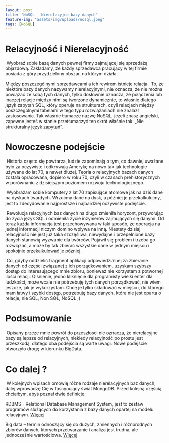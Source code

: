 ```yaml
---
layout: post
title: "NoSQL - Nierelacyjne bazy danych"
feature-img: "assets/img/uploads/nosql.jpeg"
tags: [NoSQL]
---
```


# Relacyjność i Nierelacyjność


&nbsp;Wyobraź sobie bazę danych pewnej firmy zajmującej się sprzedażą objazdową. Zakładamy, że każdy sprzedawca pracujący w tej firmie posiada z góry przydzielony obszar, na którym działa.

Między poszczególnymi sprzedawcami a ich rewirem istnieje relacja.
&nbsp;To, że niektóre bazy danych nazywamy nierelacyjnymi, nie oznacza, że nie można powiązać ze sobą tych danych, tylko dosłownie oznacza, że połączenia lub inaczej relacje między nimi są tworzone dynamicznie, to właśnie dlatego język zapytań SQL, który operuje na strukturach, czyli relacjach między poszczególnymi tabelami w tego typu rozwiązaniach nie znalazł zastosowania. Tak właśnie tłumaczę nazwę NoSQL, jeżeli znasz angielski, zapewne jesteś w stanie przetłumaczyć ten skrót właśnie tak: „Nie strukturalny język zapytań”.



# Nowoczesne podejście


&nbsp;Historia często się powtarza, ludzie zapominają o tym, co dawniej uważane było za oczywiste i odkrywają Amerykę na nowo tak jak technologie używane do lat 70, a nawet dłużej. Teoria o relacyjnych bazach danych została opracowana, dopiero w roku 70, czyli w czasach prehistorycznych w porównaniu z dzisiejszym poziomem rozwoju technologicznego.


&nbsp;Wyobrażam sobie komputery z lat 70 zapisujące atomowe jak na dziś dane na dyskach twardych. Wrzućmy dane na dysk, a później je przekalkulujmy, jest to zdecydowanie najprostsze i najbardziej oczywiste podejście.


&nbsp;Rewolucja relacyjnych baz danych na długo zmieniła horyzont, przywołując do życia język SQL i odmieniła życie inżynierów zajmujących się danymi. Od teraz każda informacja jest przechowywana w taki sposób, że operacja na jednej informacji niczym domino wpływa na inną. Niestety dzisiaj relacyjność nie jest już taka szczęśliwa, niewydajne i przepełnione bazy danych stanowią wyzwanie dla twórców. Pojawił się problem i trzeba go rozwiązać, a może by tak zbierać wszystkie dane w jednym miejscu i spokojnie przekalkulować je później.

&nbsp;Co, gdyby oddzielić fragment aplikacji odpowiedzialnej za zbieranie danych od części związanej z ich porządkowaniem, uzyskam szybszy dostęp do interesującego mnie zbioru, ponieważ nie korzystam z potwornej ilości relacji. Olśnienie, jedno kliknięcie dla programisty wielki enter dla ludzkości, może wcale nie potrzebuję tych danych porządkować, nie wiem jeszcze, jak je wykorzystam. Chcę je tylko składować w miejscu, do którego mam łatwy i szybki dostęp, potrzebuję bazy danych, która nie jest oparta o relacje, nie SQL, Non SQL, NoSQL ;)     



# Podsumowanie


&nbsp;Opisany przeze mnie powrót do przeszłości nie oznacza, że nierelacyjne bazy są lepsze od relacyjnych, niekiedy relacyjność po prostu jest przeszkodą, dlatego oba podejścia są warte uwagi. Nowe podejście otworzyło drogę w kierunku BigData.



# Co dalej ?


&nbsp;W kolejnych wpisach omówię różne rodzaje nierelacyjnych baz danych, dalej wprowadzę Cię w fascynujący świat MongoDB. Przed kolejną częścią chciałbym, abyś poznał dwie definicje: 


> 
RDBMS - Relational Database Management System, jest to zestaw programów służących do korzystania z bazy danych opartej na modelu relacyjnym. [Więcej](https://pl.wikipedia.org/wiki/System_zarz%C4%85dzania_relacyjn%C4%85_baz%C4%85_danych)


Big data – termin odnoszący się do dużych, zmiennych i różnorodnych zbiorów danych, których przetwarzanie i analiza jest trudna, ale jednocześnie wartościowa. [Więcej](https://pl.wikipedia.org/wiki/Big_data)





